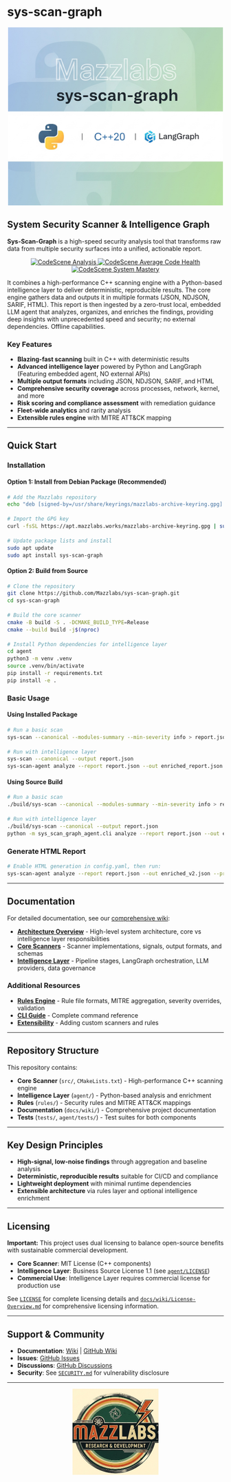 # sys-scan-graph

<div align="center">
  <img src="assets/sys-scan-graph_badge.jpg" alt="sys-scan-graph Logo" width="500"/>
</div>

## System Security Scanner & Intelligence Graph

**Sys-Scan-Graph** is a high-speed security analysis tool that transforms raw data from multiple security surfaces into a unified, actionable report.

<div align="center">
  <a href="https://codescene.io/projects/71206">
    <img src="https://codescene.io/images/analyzed-by-codescene-badge.svg" alt="CodeScene Analysis" />
  </a>
  <a href="https://codescene.io/projects/71206">
    <img src="https://codescene.io/projects/71206/status-badges/average-code-health" alt="CodeScene Average Code Health" />
  </a>
  <a href="https://codescene.io/projects/71206">
    <img src="https://codescene.io/projects/71206/status-badges/system-mastery" alt="CodeScene System Mastery" />
  </a>
</div>

It combines a high-performance C++ scanning engine with a Python-based intelligence layer to deliver deterministic, reproducible results. The core engine gathers data and outputs it in multiple formats (JSON, NDJSON, SARIF, HTML). This report is then ingested by a zero-trust local, embedded LLM agent that analyzes, organizes, and enriches the findings, providing deep insights with unprecedented speed and security; no external dependencies. Offline capabilities.

### Key Features

- **Blazing-fast scanning** built in C++ with deterministic results
- **Advanced intelligence layer** powered by Python and LangGraph (Featuring embedded agent, NO external APIs)
- **Multiple output formats** including JSON, NDJSON, SARIF, and HTML
- **Comprehensive security coverage** across processes, network, kernel, and more
- **Risk scoring and compliance assessment** with remediation guidance
- **Fleet-wide analytics** and rarity analysis
- **Extensible rules engine** with MITRE ATT&CK mapping

---

## Quick Start

### Installation

#### Option 1: Install from Debian Package (Recommended)

```bash
# Add the Mazzlabs repository
echo "deb [signed-by=/usr/share/keyrings/mazzlabs-archive-keyring.gpg] https://apt.mazzlabs.works/ stable main" | sudo tee /etc/apt/sources.list.d/mazzlabs.list

# Import the GPG key
curl -fsSL https://apt.mazzlabs.works/mazzlabs-archive-keyring.gpg | sudo gpg --dearmor -o /usr/share/keyrings/mazzlabs-archive-keyring.gpg

# Update package lists and install
sudo apt update
sudo apt install sys-scan-graph
```

#### Option 2: Build from Source

```bash
# Clone the repository
git clone https://github.com/Mazzlabs/sys-scan-graph.git
cd sys-scan-graph

# Build the core scanner
cmake -B build -S . -DCMAKE_BUILD_TYPE=Release
cmake --build build -j$(nproc)

# Install Python dependencies for intelligence layer
cd agent
python3 -m venv .venv
source .venv/bin/activate
pip install -r requirements.txt
pip install -e .
```

### Basic Usage

#### Using Installed Package

```bash
# Run a basic scan
sys-scan --canonical --modules-summary --min-severity info > report.json

# Run with intelligence layer
sys-scan --canonical --output report.json
sys-scan-agent analyze --report report.json --out enriched_report.json
```

#### Using Source Build

```bash
# Run a basic scan
./build/sys-scan --canonical --modules-summary --min-severity info > report.json

# Run with intelligence layer
./build/sys-scan --canonical --output report.json
python -m sys_scan_graph_agent.cli analyze --report report.json --out enriched_report.json
```

### Generate HTML Report

```bash
# Enable HTML generation in config.yaml, then run:
sys-scan-agent analyze --report report.json --out enriched_v2.json --prev enriched_report.json
```

---

## Documentation

For detailed documentation, see our [comprehensive wiki](docs/wiki/_index.md):

- **[Architecture Overview](docs/wiki/Architecture.md)** - High-level system architecture, core vs intelligence layer responsibilities
- **[Core Scanners](docs/wiki/Core-Scanners.md)** - Scanner implementations, signals, output formats, and schemas
- **[Intelligence Layer](docs/wiki/Intelligence-Layer.md)** - Pipeline stages, LangGraph orchestration, LLM providers, data governance

### Additional Resources

- **[Rules Engine](docs/wiki/Rules-Engine.md)** - Rule file formats, MITRE aggregation, severity overrides, validation
- **[CLI Guide](docs/wiki/CLI-Guide.md)** - Complete command reference
- **[Extensibility](docs/wiki/Extensibility.md)** - Adding custom scanners and rules

---

## Repository Structure

This repository contains:

- **Core Scanner** (`src/`, `CMakeLists.txt`) - High-performance C++ scanning engine
- **Intelligence Layer** (`agent/`) - Python-based analysis and enrichment
- **Rules** (`rules/`) - Security rules and MITRE ATT&CK mappings
- **Documentation** (`docs/wiki/`) - Comprehensive project documentation
- **Tests** (`tests/`, `agent/tests/`) - Test suites for both components

---

## Key Design Principles

- **High-signal, low-noise findings** through aggregation and baseline analysis
- **Deterministic, reproducible results** suitable for CI/CD and compliance
- **Lightweight deployment** with minimal runtime dependencies
- **Extensible architecture** via rules layer and optional intelligence enrichment

---

## Licensing

**Important:** This project uses dual licensing to balance open-source benefits with sustainable commercial development.

- **Core Scanner**: MIT License (C++ components)
- **Intelligence Layer**: Business Source License 1.1 (see [`agent/LICENSE`](agent/LICENSE))
- **Commercial Use**: Intelligence Layer requires commercial license for production use

See [`LICENSE`](LICENSE) for complete licensing details and [`docs/wiki/License-Overview.md`](docs/wiki/License-Overview.md) for comprehensive licensing information.

---

## Support & Community

- **Documentation**: [Wiki](docs/wiki/_index.md) | [GitHub Wiki](https://github.com/Mazzlabs/sys-scan-graph/wiki)
- **Issues**: [GitHub Issues](https://github.com/Mazzlabs/sys-scan-graph/issues)
- **Discussions**: [GitHub Discussions](https://github.com/Mazzlabs/sys-scan-graph/discussions)
- **Security**: See [`SECURITY.md`](SECURITY.md) for vulnerability disclosure

---

<div align="center">
  <img src="assets/Mazzlabs.png" alt="Mazzlabs Logo" width="200"/>
</div>